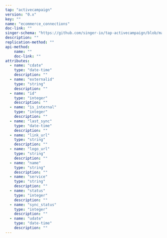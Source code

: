 ```yaml
---
tap: "activecampaign"
version: "0.x"
key: ""
name: "ecommerce_connections"
doc-link: ""
singer-schema: "https://github.com/singer-io/tap-activecampaign/blob/master/tap_activecampaign/schemas/ecommerce_connections.json"
description: ""
replication-method: ""
api-method:
    name: ""
    doc-link: ""
attributes:
  - name: "cdate"
    type: "date-time"
    description: ""
  - name: "externalid"
    type: "string"
    description: ""
  - name: "id"
    type: "integer"
    description: ""
  - name: "is_internal"
    type: "integer"
    description: ""
  - name: "last_sync"
    type: "date-time"
    description: ""
  - name: "link_url"
    type: "string"
    description: ""
  - name: "logo_url"
    type: "string"
    description: ""
  - name: "name"
    type: "string"
    description: ""
  - name: "service"
    type: "string"
    description: ""
  - name: "status"
    type: "integer"
    description: ""
  - name: "sync_status"
    type: "integer"
    description: ""
  - name: "udate"
    type: "date-time"
    description: ""
---
```

